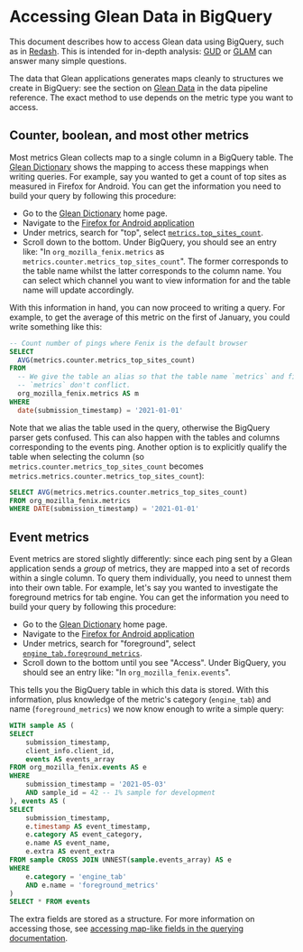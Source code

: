 # Accessing Glean Data in BigQuery

This document describes how to access Glean data using BigQuery, such as in [Redash](https://sql.telemetry.mozilla.org).
This is intended for in-depth analysis: [GUD](../tools/interfaces.md#mozilla-growth--usage-dashboard-gud) or [GLAM](../tools/interfaces.md#glean-aggregated-metrics-dashboard-glam) can answer many simple questions.

The data that Glean applications generates maps cleanly to structures we create in
BigQuery: see the section on [Glean Data](../concepts/pipeline/glean_data.md) in the data pipeline
reference. The exact method to use depends on the metric type you want to access.

<!-- toc -->

## Counter, boolean, and most other metrics

Most metrics Glean collects map to a single column in a BigQuery table.
The [Glean Dictionary] shows the mapping to access these mappings
when writing queries.
For example, say you wanted to get a count of top sites as measured in Firefox for Android.
You can get the information you need to build your query by following this procedure:

- Go to the [Glean Dictionary] home page.
- Navigate to the [Firefox for Android application]
- Under metrics, search for "top", select [`metrics.top_sites_count`](https://dictionary.protosaur.dev/apps/fenix/metrics/metrics_top_sites_count).
- Scroll down to the bottom. Under BigQuery, you should see an entry like: "In `org_mozilla_fenix.metrics` as `metrics.counter.metrics_top_sites_count`".
  The former corresponds to the table name whilst the latter corresponds to the column name.
  You can select which channel you want to view information for and the table name will update accordingly.

With this information in hand, you can now proceed to writing a query. For example, to get the
average of this metric on the first of January, you could write something like this:

```sql
-- Count number of pings where Fenix is the default browser
SELECT
  AVG(metrics.counter.metrics_top_sites_count)
FROM
  -- We give the table an alias so that the table name `metrics` and field name
  -- `metrics` don't conflict.
  org_mozilla_fenix.metrics AS m
WHERE
  date(submission_timestamp) = '2021-01-01'
```

Note that we alias the table used in the query, otherwise the BigQuery parser gets confused.
This can also happen with the tables and columns corresponding to the events ping.
Another option is to explicitly qualify the table when selecting the column (so `metrics.counter.metrics_top_sites_count` becomes `metrics.metrics.counter.metrics_top_sites_count`):

```sql
SELECT AVG(metrics.metrics.counter.metrics_top_sites_count)
FROM org_mozilla_fenix.metrics
WHERE DATE(submission_timestamp) = '2021-01-01'
```

## Event metrics

Event metrics are stored slightly differently: since each ping sent by a Glean application sends a _group_ of metrics, they are mapped into a set of records within a single column.
To query them individually, you need to unnest them into their own table.
For example, let's say you wanted to investigate the foreground metrics for tab engine.
You can get the information you need to build your query by following this procedure:

- Go to the [Glean Dictionary] home page.
- Navigate to the [Firefox for Android application]
- Under metrics, search for "foreground", select [`engine_tab.foreground_metrics`](https://dictionary.telemetry.mozilla.org/apps/fenix/metrics/engine_tab_foreground_metrics).
- Scroll down to the bottom until you see "Access". Under BigQuery, you should see an entry like: "In `org_mozilla_fenix.events`".

This tells you the BigQuery table in which this data is stored.
With this information, plus knowledge of the metric's category (`engine_tab`) and name (`foreground_metrics`) we now know enough to write a simple query:

```sql
WITH sample AS (
SELECT
    submission_timestamp,
    client_info.client_id,
    events AS events_array
FROM org_mozilla_fenix.events AS e
WHERE
    submission_timestamp = '2021-05-03'
    AND sample_id = 42 -- 1% sample for development
), events AS (
SELECT
    submission_timestamp,
    e.timestamp AS event_timestamp,
    e.category AS event_category,
    e.name AS event_name,
    e.extra AS event_extra
FROM sample CROSS JOIN UNNEST(sample.events_array) AS e
WHERE
    e.category = 'engine_tab'
    AND e.name = 'foreground_metrics'
)
SELECT * FROM events
```

The extra fields are stored as a structure. For more information on accessing those, see [accessing map-like fields in the querying documentation](./bigquery/querying.md#accessing-map-like-fields).

[glean dictionary]: https://dictionary.telemetry.mozilla.org
[firefox for android application]: https://dictionary.telemetry.mozilla.org/apps/fenix
